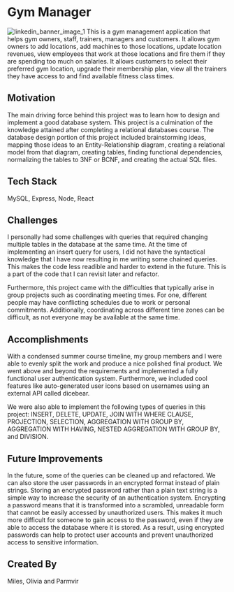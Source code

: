 # Gym Manager
![linkedin_banner_image_1](https://user-images.githubusercontent.com/70659748/207230359-cdc1552d-2d5b-458b-92d1-3d03c1883be0.png)
This is a gym management application that helps gym owners, staff, trainers, managers and customers. It allows gym owners to add locations, add machines to those locations, update location revenues, view employees that work at those locations and fire them if they are spending too much on salaries. It allows customers to select their preferred gym location, upgrade their membership plan, view all the trainers they have access to and find available fitness class times.

## Motivation
The main driving force behind this project was to learn how to design and implement a good database system. This project is a culmination of the knowledge attained after completing a relational databases course. The database design portion of this project included brainstorming ideas, mapping those ideas to an Entity-Relationship diagram, creating a relational model from that diagram, creating tables, finding functional dependencies, normalizing the tables to 3NF or BCNF, and creating the actual SQL files. 

## Tech Stack
MySQL, Express, Node, React

## Challenges
I personally had some challenges with queries that required changing multiple tables in the database at the same time. At the time of implementing an insert query for users, I did not have the syntactical knowledge that I have now resulting in me writing some chained queries. This makes the code less readible and harder to extend in the future. This is a part of the code that I can revisit later and refactor.

Furthermore, this project came with the difficulties that typically arise in group projects such as coordinating meeting times. For one, different people may have conflicting schedules due to work or personal commitments. Additionally, coordinating across different time zones can be difficult, as not everyone may be available at the same time. 

## Accomplishments
With a condensed summer course timeline, my group members and I were able to evenly split the work and produce a nice polished final product. We went above and beyond the requirements and implemented a fully functional user authentication system. Furthermore, we included cool features like auto-generated user icons based on usernames using an external API called dicebear.

We were also able to implement the following types of queries in this project: INSERT, DELETE, UPDATE, JOIN WITH WHERE CLAUSE, PROJECTION, SELECTION, AGGREGATION WITH GROUP BY, AGGREGATION WITH HAVING, NESTED AGGREGATION WITH GROUP BY, and DIVISION.

## Future Improvements
In the future, some of the queries can be cleaned up and refactored. We can also store the user passwords in an encrypted format instead of plain strings. Storing an encrypted password rather than a plain text string is a simple way to increase the security of an authentication system. Encrypting a password means that it is transformed into a scrambled, unreadable form that cannot be easily accessed by unauthorized users. This makes it much more difficult for someone to gain access to the password, even if they are able to access the database where it is stored. As a result, using encrypted passwords can help to protect user accounts and prevent unauthorized access to sensitive information.

## Created By
Miles, Olivia and Parmvir
